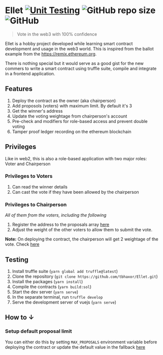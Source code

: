 # Ellet [![Unit Testing](https://github.com/tbhaxor/Ellet/actions/workflows/ci.yml/badge.svg)](https://github.com/tbhaxor/Ellet/actions/workflows/ci.yml) ![GitHub repo size](https://img.shields.io/github/repo-size/tbhaxor/Ellet) ![GitHub](https://img.shields.io/github/license/tbhaxor/Ellet)

> Vote in the web3 with 100% confidence

Ellet is a hobby project developed while learning smart contract development and usage in the web3 world. This is inspired from the ballot example from the https://remix.ethereum.org.

There is nothing special but it would serve as a good gist for the new commers to write a smart contract using truffle suite, compile and integrate in a frontend application.

## Features

1. Deploy the contract as the owner (aka chairperson)
2. Add proposols (voters) with maximum limit. By default it's 3
3. Get the winner's address
4. Update the voting weightage from chairperson's account
5. Pre-check and modifiers for role-based access and prevent double voting
6. Tamper proof ledger recording on the ethereum blockchain

## Privileges

Like in web2, this is also a role-based application with two major roles: Voter and Chairperson

### Privileges to Voters

1. Can read the winner details
2. Can cast the vote if they have been allowed by the chairperson

### Privileges to Chairperson

_All of them from the voters, including the following_

1. Register the address to the proposals array [here](https://github.com/tbhaxor/Ellet/blob/main/contracts/Ballot.sol#L20)
2. Adjust the weight of the other voters to allow them to submit the vote.

**Note:** On deploying the contract, the chairperson will get 2 weightage of the vote. Check [here](https://github.com/tbhaxor/Ellet/blob/main/contracts/Ballot.sol#L26)

## Testing

1. Install truffle suite (`yarn global add truffle@latest`)
2. Clone the repository (`git clone https://github.com/tbhaxor/Ellet.git`)
3. Install the packages (`yarn install`)
4. Compile the contracts (`yarn build:sol`)
5. Start the dev server (`yarn serve`)
6. In the separate terminal, run `truffle develop`
7. Serve the development server of vuejs (`yarn serve`)

## How to &darr;

### Setup default proposal limit

You can either do this by setting `MAX_PROPOSALS` environment variable before deploying the contract or update the default value in the fallback [here](https://github.com/tbhaxor/Ellet/blob/main/migrations/2_ballot_migration.js#L4)